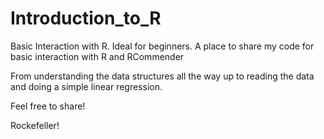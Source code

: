 # Introduction_to_R
Basic Interaction with R.  Ideal for beginners. 
A place to share my code for basic interaction with R and RCommender

From understanding the data structures all the way up to reading the data and doing  a simple linear regression.


Feel free to share!

Rockefeller!
